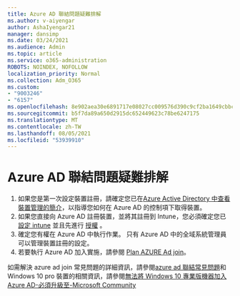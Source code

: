 ```yaml
---
title: Azure AD 聯結問題疑難排解
ms.author: v-aiyengar
author: AshaIyengar21
manager: dansimp
ms.date: 03/24/2021
ms.audience: Admin
ms.topic: article
ms.service: o365-administration
ROBOTS: NOINDEX, NOFOLLOW
localization_priority: Normal
ms.collection: Adm_O365
ms.custom:
- "9003246"
- "6157"
ms.openlocfilehash: 8e902aea30e6891717e08027cc009576d390c9cf2ba1649cbbc68d64883937f8
ms.sourcegitcommit: b5f7da89a650d2915dc652449623c78be6247175
ms.translationtype: MT
ms.contentlocale: zh-TW
ms.lasthandoff: 08/05/2021
ms.locfileid: "53939910"
---
```

# <a name="troubleshoot-azure-ad-join-issues"></a>Azure AD 聯結問題疑難排解

1. 如果您是第一次設定裝置註冊，請確定您已在[Azure Active Directory 中查看裝置管理的簡介](https://docs.microsoft.com/azure/active-directory/devices/overview)，以指導您如何在 Azure AD 的控制項下取得裝置。 
1. 如果您直接向 Azure AD 註冊裝置，並將其註冊到 Intune，您必須確定您已 [設定 intune](https://docs.microsoft.com/mem/intune/enrollment/device-enrollment) 並且先進行 [授權](https://docs.microsoft.com/mem/intune/fundamentals/licenses-assign) 。
1. 確定您有權在 Azure AD 中執行作業。 只有 Azure AD 中的全域系統管理員可以管理裝置註冊的設定。
1. 若要執行 Azure AD 加入實施，請參閱 [Plan AZURE Ad join](https://docs.microsoft.com/azure/active-directory/devices/azureadjoin-plan)。

如需解決 azure ad join 常見問題的詳細資訊，請參閱[azure ad 聯結常見問題](https://docs.microsoft.com/azure/active-directory/devices/faq#azure-ad-join-faq)和 Windows 10 pro 裝置的相關資訊，請參閱[無法將 Windows 10 專業版機器加入 Azure AD-必須升級至-Microsoft Community](https://answers.microsoft.com/en-us/msoffice/forum/msoffice_install-mso_win10-mso_365hp/unable-to-join-windows-10-pro-machine-to-azure-ad/abb1ca7d-b317-45ec-a628-e1c10eae2900)
